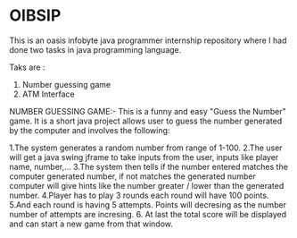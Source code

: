 # OIBSIP
This is an oasis infobyte java programmer internship repository where I had done two tasks in java programming language.

Taks are :
1. Number guessing game
2. ATM Interface  


NUMBER GUESSING GAME:-
  This is a funny and easy "Guess the Number" game. It is a short java project allows user to guess the number generated by the computer and involves the following:
  
  1.The system generates a random number from range of 1-100.
  2.The user will get a java swing jframe to take inputs from the user, inputs like player name, number,...
  3.The system then tells if the number entered matches the computer generated number, if not matches the generated number computer will give hints like the number           greater / lower than the generated number.
  4.Player has to play 3 rounds each round will have 100 points.
  5.And each round is having 5 attempts. Points will decresing as the number number of attempts are incresing.
  6. At last the total score will be displayed and can start a new game from that window.


